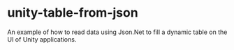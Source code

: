 # unity-table-from-json
An example of how to read data using Json.Net to fill a dynamic table on the UI of Unity applications.
